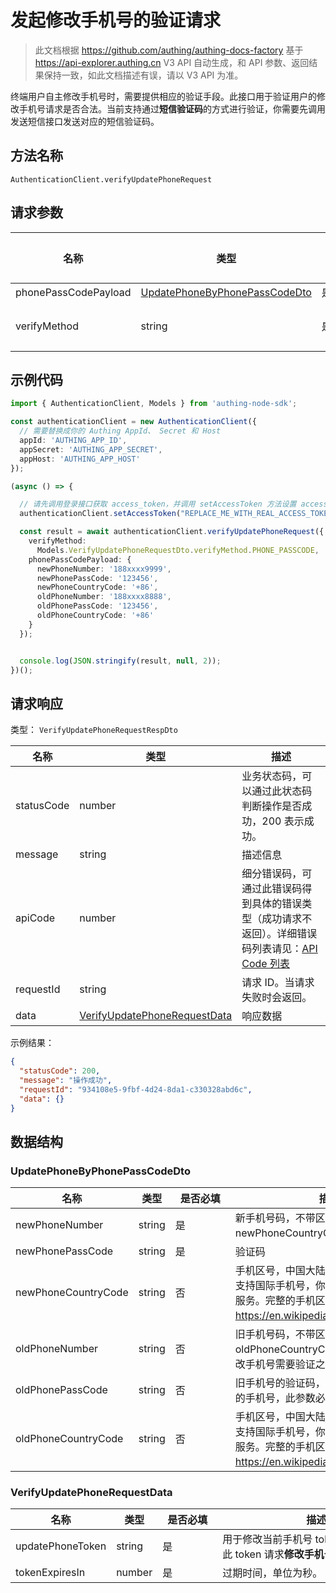 # 发起修改手机号的验证请求

<!--
  警告⚠️：
  不要直接修改该文档，
  https://github.com/Authing/authing-docs-factory
  使用该项目进行生成
-->

<LastUpdated />

> 此文档根据 https://github.com/authing/authing-docs-factory 基于 https://api-explorer.authing.cn V3 API 自动生成，和 API 参数、返回结果保持一致，如此文档描述有误，请以 V3 API 为准。


终端用户自主修改手机号时，需要提供相应的验证手段。此接口用于验证用户的修改手机号请求是否合法。当前支持通过**短信验证码**的方式进行验证，你需要先调用发送短信接口发送对应的短信验证码。

## 方法名称

`AuthenticationClient.verifyUpdatePhoneRequest`

## 请求参数

| 名称 | 类型 | <div style="width:80px">是否必填</div> | 默认值 | <div style="width:300px">描述</div> | <div style="width:200px"></div>示例值</div> |
| ---- | ---- | ---- | ---- | ---- | ---- |
| phonePassCodePayload | <a href="#UpdatePhoneByPhonePassCodeDto">UpdatePhoneByPhonePassCodeDto</a> | 是 | - | 使用手机号验证码方式验证的数据  |  |
| verifyMethod | string | 是 | - | 修改手机号的验证方式：<br>- `PHONE_PASSCODE`: 使用短信验证码的方式进行验证，当前仅支持这一种方式。<br>      |  |




## 示例代码

```ts
import { AuthenticationClient, Models } from 'authing-node-sdk';

const authenticationClient = new AuthenticationClient({
  // 需要替换成你的 Authing AppId、 Secret 和 Host
  appId: 'AUTHING_APP_ID',
  appSecret: 'AUTHING_APP_SECRET',
  appHost: 'AUTHING_APP_HOST'
});

(async () => {

  // 请先调用登录接口获取 access_token，并调用 setAccessToken 方法设置 access_token
  authenticationClient.setAccessToken("REPLACE_ME_WITH_REAL_ACCESS_TOKEN");

  const result = await authenticationClient.verifyUpdatePhoneRequest({
    verifyMethod:
      Models.VerifyUpdatePhoneRequestDto.verifyMethod.PHONE_PASSCODE,
    phonePassCodePayload: {
      newPhoneNumber: '188xxxx9999',
      newPhonePassCode: '123456',
      newPhoneCountryCode: '+86',
      oldPhoneNumber: '188xxxx8888',
      oldPhonePassCode: '123456',
      oldPhoneCountryCode: '+86'
    }
  });


  console.log(JSON.stringify(result, null, 2));
})();

```




## 请求响应

类型： `VerifyUpdatePhoneRequestRespDto`

| 名称 | 类型 | 描述 |
| ---- | ---- | ---- |
| statusCode | number | 业务状态码，可以通过此状态码判断操作是否成功，200 表示成功。 |
| message | string | 描述信息 |
| apiCode | number | 细分错误码，可通过此错误码得到具体的错误类型（成功请求不返回）。详细错误码列表请见：[API Code 列表](https://api-explorer.authing.cn/?tag=group/%E5%BC%80%E5%8F%91%E5%87%86%E5%A4%87#tag/%E5%BC%80%E5%8F%91%E5%87%86%E5%A4%87/%E9%94%99%E8%AF%AF%E5%A4%84%E7%90%86/apiCode) |
| requestId | string | 请求 ID。当请求失败时会返回。 |
| data | <a href="#VerifyUpdatePhoneRequestData">VerifyUpdatePhoneRequestData</a> | 响应数据 |



示例结果：

```json
{
  "statusCode": 200,
  "message": "操作成功",
  "requestId": "934108e5-9fbf-4d24-8da1-c330328abd6c",
  "data": {}
}
```

## 数据结构


### <a id="UpdatePhoneByPhonePassCodeDto"></a> UpdatePhoneByPhonePassCodeDto

| 名称 | 类型 | <div style="width:80px">是否必填</div> | <div style="width:300px">描述</div> | <div style="width:200px">示例值</div> |
| ---- |  ---- | ---- | ---- | ---- |
| newPhoneNumber | string | 是 | 新手机号码，不带区号。如果是国外手机号，请在 newPhoneCountryCode 参数中指定区号。   |  `188xxxx8888` |
| newPhonePassCode | string | 是 | 验证码   |  `123456` |
| newPhoneCountryCode | string | 否 | 手机区号，中国大陆手机号可不填。Authing 短信服务暂不内置支持国际手机号，你需要在 Authing 控制台配置对应的国际短信服务。完整的手机区号列表可参阅 https://en.wikipedia.org/wiki/List_of_country_calling_codes。   |  `+86` |
| oldPhoneNumber | string | 否 | 旧手机号码，不带区号。如果是国外手机号，请在 oldPhoneCountryCode 参数中指定区号。如果用户池开启了修改手机号需要验证之前的手机号，此参数必填。   |  `188xxxx8888` |
| oldPhonePassCode | string | 否 | 旧手机号的验证码，如果用户池开启了修改手机号需要验证之前的手机号，此参数必填   |  `123456` |
| oldPhoneCountryCode | string | 否 | 手机区号，中国大陆手机号可不填。Authing 短信服务暂不内置支持国际手机号，你需要在 Authing 控制台配置对应的国际短信服务。完整的手机区号列表可参阅 https://en.wikipedia.org/wiki/List_of_country_calling_codes。   |  `+86` |


### <a id="VerifyUpdatePhoneRequestData"></a> VerifyUpdatePhoneRequestData

| 名称 | 类型 | <div style="width:80px">是否必填</div> | <div style="width:300px">描述</div> | <div style="width:200px">示例值</div> |
| ---- |  ---- | ---- | ---- | ---- |
| updatePhoneToken | string | 是 | 用于修改当前手机号 token，你需要使用此 token 请求**修改手机号**的接口。   |  |
| tokenExpiresIn | number | 是 | 过期时间，单位为秒。   |  |



